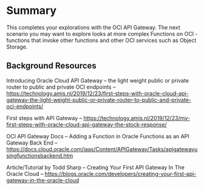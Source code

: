 # Summary

This completes your explorations with the OCI API Gateway. The next scenario you may want to explore looks at more complex Functions on OCI - functions that invoke other functions and other OCI services such as Object Storage. 

## Background Resources


Introducing Oracle Cloud API Gateway – the light weight public or private router to public and private OCI endpoints – https://technology.amis.nl/2019/12/23/first-steps-with-oracle-cloud-api-gateway-the-light-weight-public-or-private-router-to-public-and-private-oci-endpoints/

First steps with API Gateway – https://technology.amis.nl/2019/12/23/my-first-steps-with-oracle-cloud-api-gateway-the-stock-response/ 

OCI API Gateway Docs – Adding a Function in Oracle Functions as an API Gateway Back End – https://docs.cloud.oracle.com/iaas/Content/APIGateway/Tasks/apigatewayusingfunctionsbackend.htm

Article/Tutorial by Todd Sharp – Creating Your First API Gateway In The Oracle Cloud – https://blogs.oracle.com/developers/creating-your-first-api-gateway-in-the-oracle-cloud